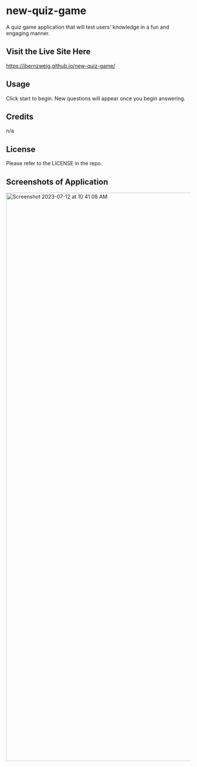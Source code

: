 # new-quiz-game
A quiz game application that will test users' knowledge in a fun and engaging manner.

## Visit the Live Site Here

https://jbernzweig.github.io/new-quiz-game/

## Usage

Click start to begin. New questions will appear once you begin answering.

## Credits

n/a

## License

Please refer to the LICENSE in the repo.

## Screenshots of Application
<img width="1552" alt="Screenshot 2023-07-12 at 10 41 08 AM" src="https://github.com/jbernzweig/new-quiz-game/assets/118202928/4a29e4a3-d213-4e81-988a-352ae7b60453">

